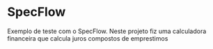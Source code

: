 # SpecFlow
Exemplo de teste com o SpecFlow. Neste projeto fiz uma calculadora financeira que calcula juros compostos de  emprestimos
